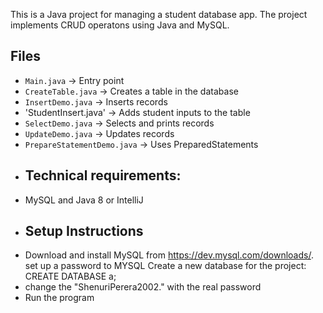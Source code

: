 This is a Java project for managing a student database app. The project implements CRUD operatons using Java and MySQL. 
## Files
- `Main.java` → Entry point
- `CreateTable.java` → Creates a table in the database
- `InsertDemo.java` → Inserts records
- 'StudentInsert.java' → Adds student inputs to the table
- `SelectDemo.java` → Selects and prints records
- `UpdateDemo.java` → Updates records
- `PrepareStatementDemo.java` → Uses PreparedStatements
- ## Technical requirements:
-  MySQL and Java 8 or IntelliJ
- ## Setup Instructions
- Download and install MySQL from https://dev.mysql.com/downloads/.
  set up a password to MYSQL
  Create a new database for the project:
  CREATE DATABASE a;
- change the "ShenuriPerera2002." with the real password
- Run the program
